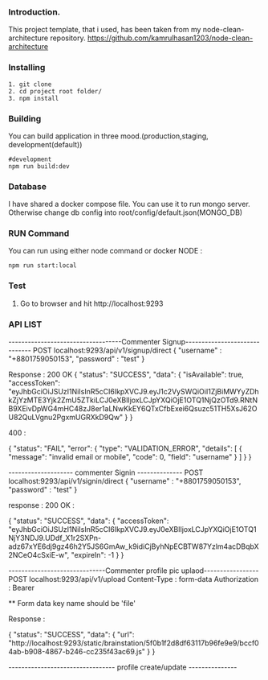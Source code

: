 ### Introduction.
This project template, that i used, has been taken from my node-clean-architecture repository. https://github.com/kamrulhasan1203/node-clean-architecture 

### Installing

```
1. git clone
2. cd project root folder/  
3. npm install
```

### Building
You can build application in three mood.(production,staging, development(default))

```
#development
npm run build:dev   
```

### Database
I have shared a docker compose file. You can use it to run mongo server.
Otherwise change db config into root/config/default.json(MONGO_DB)

### RUN Command
You can run using either node command or docker
NODE :
```
npm run start:local
```
### Test
1. Go to browser and hit http://localhost:9293


### API LIST

-----------------------------------Commenter Signup------------------------------
POST localhost:9293/api/v1/signup/direct
{
    "username" : "+8801759050153",
    "password" : "test"
}

Response : 
200 OK
{
    "status": "SUCCESS",
    "data": {
        "isAvailable": true,
        "accessToken": "eyJhbGciOiJSUzI1NiIsInR5cCI6IkpXVCJ9.eyJ1c2VySWQiOiI1ZjBiMWYyZDhkZjYzMTE3Yjk2ZmU5ZTkiLCJ0eXBlIjoxLCJpYXQiOjE1OTQ1NjQzOTd9.RNtNB9XEivDpWG4mHC48zJ8er1aLNwKkEY6QTxCfbExei6Qsuzc51TH5XsJ62OU82QuLVgnu2PgxmUGRXkD9Qw"
    }
}

400 : 

{
    "status": "FAIL",
    "error": {
        "type": "VALIDATION_ERROR",
        "details": [
            {
                "message": "invalid email or mobile",
                "code": 0,
                "field": "username"
            }
        ]
    }
}


-------------------- commenter Signin --------------
POST localhost:9293/api/v1/signin/direct
{
    "username" : "+8801759050153",
    "password" : "test"
}

response : 
200 OK : 

{
    "status": "SUCCESS",
    "data": {
        "accessToken": "eyJhbGciOiJSUzI1NiIsInR5cCI6IkpXVCJ9.eyJ0eXBlIjoxLCJpYXQiOjE1OTQ1NjY3NDJ9.UDdf_X1r2SXPn-adz67xYE6dj9gz46h2Y5JS6GmAw_k9idiCjByhNpECBTW87Yzlm4acDBqbX2NCeO4cSxiE-w",
        "expireIn": -1
    }
}



------------------------------Commenter profile pic uplaod-----------------
POST localhost:9293/api/v1/upload
Content-Type : form-data
Authorization : Bearer <AccessToken>

** Form data key name should be 'file'

Response : 

{
    "status": "SUCCESS",
    "data": {
        "url": "http://localhost:9293/static/brainstation/5f0b1f2d8df63117b96fe9e9/bccf04ab-b908-4867-b246-cc235f43ac69.js"
    }
}

--------------------------------- profile create/update ---------------





